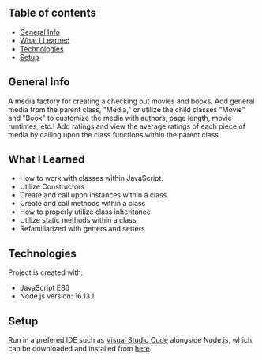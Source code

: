 ## Table of contents
* [General Info](#general-info)
* [What I Learned](#what-I-learned)
* [Technologies](#technologies)
* [Setup](#setup)

## General Info
A media factory for creating a checking out movies and books. Add general media from the parent class, "Media," or utilize the child classes "Movie" and "Book" to customize the media with authors, page length, movie runtimes, etc.! Add ratings and view the average ratings of each piece of media by calling upon the class functions within the parent class. 

## What I Learned
* How to work with classes within JavaScript.
* Utilize Constructors
* Create and call upon instances within a class
* Create and call methods within a class
* How to properly utilize class inheritance
* Utilize static methods within a class
* Refamiliarized with getters and setters
	
## Technologies
Project is created with:
* JavaScript ES6
* Node.js version: 16.13.1
	
## Setup
Run in a prefered IDE such as [Visual Studio Code](https://code.visualstudio.com/) alongside Node.js, which can be downloaded and installed from [here](https://nodejs.org/en/).